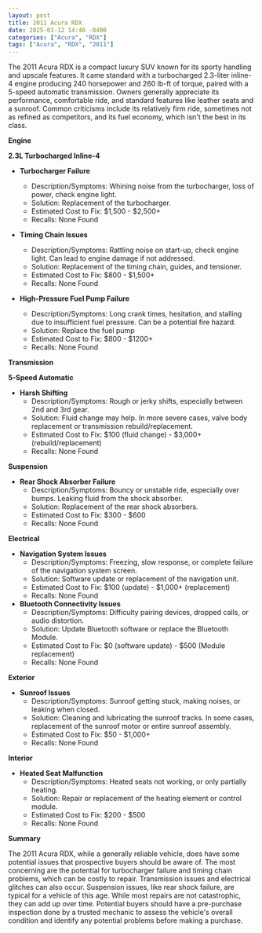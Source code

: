 ```yaml
---
layout: post
title: 2011 Acura RDX
date: 2025-03-12 14:40 -0400
categories: ["Acura", "RDX"]
tags: ["Acura", "RDX", "2011"]
---
```

The 2011 Acura RDX is a compact luxury SUV known for its sporty handling and upscale features. It came standard with a turbocharged 2.3-liter inline-4 engine producing 240 horsepower and 260 lb-ft of torque, paired with a 5-speed automatic transmission. Owners generally appreciate its performance, comfortable ride, and standard features like leather seats and a sunroof. Common criticisms include its relatively firm ride, sometimes not as refined as competitors, and its fuel economy, which isn't the best in its class.

**Engine**

**2.3L Turbocharged Inline-4**

*   **Turbocharger Failure**
    *   Description/Symptoms: Whining noise from the turbocharger, loss of power, check engine light.
    *   Solution: Replacement of the turbocharger.
    *   Estimated Cost to Fix: $1,500 - $2,500+
    *   Recalls: None Found

*   **Timing Chain Issues**
    *   Description/Symptoms: Rattling noise on start-up, check engine light. Can lead to engine damage if not addressed.
    *   Solution: Replacement of the timing chain, guides, and tensioner.
    *   Estimated Cost to Fix: $800 - $1,500+
    *   Recalls: None Found

* **High-Pressure Fuel Pump Failure**
    * Description/Symptoms: Long crank times, hesitation, and stalling due to insufficient fuel pressure. Can be a potential fire hazard.
    * Solution: Replace the fuel pump
    * Estimated Cost to Fix: $800 - $1200+
    * Recalls: None Found

**Transmission**

**5-Speed Automatic**

*   **Harsh Shifting**
    *   Description/Symptoms: Rough or jerky shifts, especially between 2nd and 3rd gear.
    *   Solution: Fluid change may help. In more severe cases, valve body replacement or transmission rebuild/replacement.
    *   Estimated Cost to Fix: $100 (fluid change) - $3,000+ (rebuild/replacement)
    *   Recalls: None Found

**Suspension**

*   **Rear Shock Absorber Failure**
    *   Description/Symptoms: Bouncy or unstable ride, especially over bumps. Leaking fluid from the shock absorber.
    *   Solution: Replacement of the rear shock absorbers.
    *   Estimated Cost to Fix: $300 - $600
    *   Recalls: None Found

**Electrical**

*   **Navigation System Issues**
    *   Description/Symptoms: Freezing, slow response, or complete failure of the navigation system screen.
    *   Solution: Software update or replacement of the navigation unit.
    *   Estimated Cost to Fix: $100 (update) - $1,000+ (replacement)
    *   Recalls: None Found
* **Bluetooth Connectivity Issues**
    * Description/Symptoms: Difficulty pairing devices, dropped calls, or audio distortion.
    * Solution: Update Bluetooth software or replace the Bluetooth Module.
    * Estimated Cost to Fix: $0 (software update) - $500 (Module replacement)
    * Recalls: None Found

**Exterior**

*   **Sunroof Issues**
    *   Description/Symptoms: Sunroof getting stuck, making noises, or leaking when closed.
    *   Solution: Cleaning and lubricating the sunroof tracks. In some cases, replacement of the sunroof motor or entire sunroof assembly.
    *   Estimated Cost to Fix: $50 - $1,000+
    *   Recalls: None Found

**Interior**

*   **Heated Seat Malfunction**
    *   Description/Symptoms: Heated seats not working, or only partially heating.
    *   Solution: Repair or replacement of the heating element or control module.
    *   Estimated Cost to Fix: $200 - $500
    *   Recalls: None Found

**Summary**

The 2011 Acura RDX, while a generally reliable vehicle, does have some potential issues that prospective buyers should be aware of. The most concerning are the potential for turbocharger failure and timing chain problems, which can be costly to repair. Transmission issues and electrical glitches can also occur. Suspension issues, like rear shock failure, are typical for a vehicle of this age. While most repairs are not catastrophic, they can add up over time. Potential buyers should have a pre-purchase inspection done by a trusted mechanic to assess the vehicle's overall condition and identify any potential problems before making a purchase.

